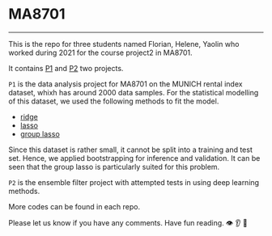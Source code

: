 # MA8701
---

This is the repo for three students named Florian, Helene, Yaolin who worked during 2021 for the course project2 in MA8701. 

It contains [P1](P1/) and [P2](P3/) two projects. 

`P1` is the data analysis project for MA8701 on the MUNICH rental index dataset, whixh has around 2000 data samples. For the statistical modelling of this dataset, we used the following methods to fit the model. 

- [ridge](https://github.com/mettelang/MA8701V2021/blob/main/Part1/LassoandfriendsBenDunn.pdf)
- [lasso](https://github.com/mettelang/MA8701V2021/blob/main/Part1/LassoandfriendsBenDunn.pdf)
- [group lasso](https://github.com/mettelang/MA8701V2021/blob/main/Part1/LassoandfriendsBenDunn.pdf)

Since this dataset is rather small, it cannot be split into a training and test set. Hence, we applied bootstrapping for inference and validation. It can be seen that the group lasso is particularly suited for this problem.


`P2` is the ensemble filter project with attempted tests in using deep learning methods.

More codes can be found in each repo. 


Please let us know if you have any comments.
Have fun reading.
:eye: :ear: :see_no_evil:
